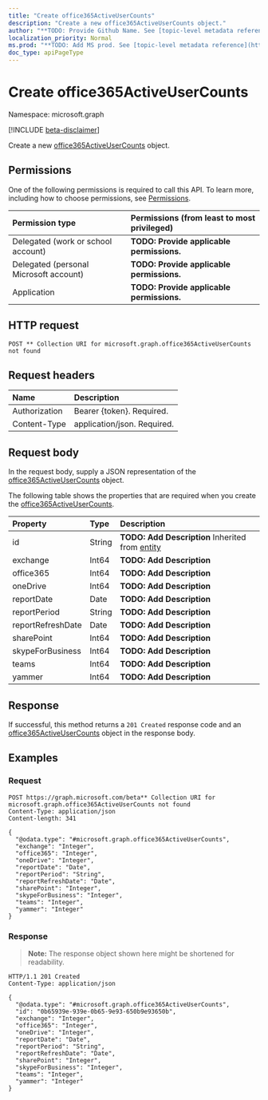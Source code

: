 ```yaml
---
title: "Create office365ActiveUserCounts"
description: "Create a new office365ActiveUserCounts object."
author: "**TODO: Provide Github Name. See [topic-level metadata reference](https://msgo.azurewebsites.net/add/document/guidelines/metadata.html#topic-level-metadata)**"
localization_priority: Normal
ms.prod: "**TODO: Add MS prod. See [topic-level metadata reference](https://msgo.azurewebsites.net/add/document/guidelines/metadata.html#topic-level-metadata)**"
doc_type: apiPageType
---
```


# Create office365ActiveUserCounts
Namespace: microsoft.graph

[!INCLUDE [beta-disclaimer](../../includes/beta-disclaimer.md)]

Create a new [office365ActiveUserCounts](../resources/office365activeusercounts.md) object.

## Permissions
One of the following permissions is required to call this API. To learn more, including how to choose permissions, see [Permissions](/graph/permissions-reference).

|Permission type|Permissions (from least to most privileged)|
|:---|:---|
|Delegated (work or school account)|**TODO: Provide applicable permissions.**|
|Delegated (personal Microsoft account)|**TODO: Provide applicable permissions.**|
|Application|**TODO: Provide applicable permissions.**|

## HTTP request

<!-- {
  "blockType": "ignored"
}
-->
``` http
POST ** Collection URI for microsoft.graph.office365ActiveUserCounts not found
```

## Request headers
|Name|Description|
|:---|:---|
|Authorization|Bearer {token}. Required.|
|Content-Type|application/json. Required.|

## Request body
In the request body, supply a JSON representation of the [office365ActiveUserCounts](../resources/office365activeusercounts.md) object.

The following table shows the properties that are required when you create the [office365ActiveUserCounts](../resources/office365activeusercounts.md).

|Property|Type|Description|
|:---|:---|:---|
|id|String|**TODO: Add Description** Inherited from [entity](../resources/entity.md)|
|exchange|Int64|**TODO: Add Description**|
|office365|Int64|**TODO: Add Description**|
|oneDrive|Int64|**TODO: Add Description**|
|reportDate|Date|**TODO: Add Description**|
|reportPeriod|String|**TODO: Add Description**|
|reportRefreshDate|Date|**TODO: Add Description**|
|sharePoint|Int64|**TODO: Add Description**|
|skypeForBusiness|Int64|**TODO: Add Description**|
|teams|Int64|**TODO: Add Description**|
|yammer|Int64|**TODO: Add Description**|



## Response

If successful, this method returns a `201 Created` response code and an [office365ActiveUserCounts](../resources/office365activeusercounts.md) object in the response body.

## Examples

### Request
<!-- {
  "blockType": "request",
  "name": "create_office365activeusercounts_from_"
}
-->
``` http
POST https://graph.microsoft.com/beta** Collection URI for microsoft.graph.office365ActiveUserCounts not found
Content-Type: application/json
Content-length: 341

{
  "@odata.type": "#microsoft.graph.office365ActiveUserCounts",
  "exchange": "Integer",
  "office365": "Integer",
  "oneDrive": "Integer",
  "reportDate": "Date",
  "reportPeriod": "String",
  "reportRefreshDate": "Date",
  "sharePoint": "Integer",
  "skypeForBusiness": "Integer",
  "teams": "Integer",
  "yammer": "Integer"
}
```


### Response
>**Note:** The response object shown here might be shortened for readability.
<!-- {
  "blockType": "response",
  "truncated": true,
  "@odata.type": "microsoft.graph.office365ActiveUserCounts"
}
-->
``` http
HTTP/1.1 201 Created
Content-Type: application/json

{
  "@odata.type": "#microsoft.graph.office365ActiveUserCounts",
  "id": "0b65939e-939e-0b65-9e93-650b9e93650b",
  "exchange": "Integer",
  "office365": "Integer",
  "oneDrive": "Integer",
  "reportDate": "Date",
  "reportPeriod": "String",
  "reportRefreshDate": "Date",
  "sharePoint": "Integer",
  "skypeForBusiness": "Integer",
  "teams": "Integer",
  "yammer": "Integer"
}
```

